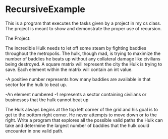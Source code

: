 # RecursiveExample
This is a program that executes the tasks given by a project in my cs class. The project is meant to show and demonstrate the proper use of recursion. 

The Project:

The incredible Hulk needs to let off some steam by fighting baddies throughout the metropolis. The hulk, though mad, is trying to maximize the number of baddies he beats up without any collateral damage like civilians being destroyed. A square matrix will represent the city the Hulk is trying to save. Each element within the matrix will contain an int value.

  -A positive number represents how many baddies are available in that sector for the hulk to beat up.
  
  -An element numbered -1 represents a sector containing civilians or businesses that the hulk cannot beat up
  
The Hulk always begins at the top left corner of the grid and his goal is to get to the bottom right corner. He never attempts to move down or to the right. Write a program that explores all the possible valid paths the Hulk can take and determine the largest number of baddies that the hulk could encounter in one valid path.
